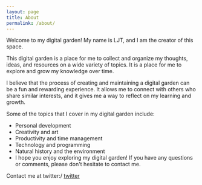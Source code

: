 ```yaml
---
layout: page
title: About
permalink: /about/
---
```


Welcome to my digital garden! My name is LJT, and I am the creator of this space. 

This digital garden is a place for me to collect and organize my thoughts, ideas, and resources on a wide variety of topics. It is a place for me to explore and grow my knowledge over time.

I believe that the process of creating and maintaining a digital garden can be a fun and rewarding experience. It allows me to connect with others who share similar interests, and it gives me a way to reflect on my learning and growth.

Some of the topics that I cover in my digital garden include:

* Personal development
* Creativity and art
* Productivity and time management
* Technology and programming
* Natural history and the environment
* I hope you enjoy exploring my digital garden! If you have any questions or comments, please don't hesitate to contact me.


Contact me at twitter:/ [twitter](https://twitter.com/Gabriel_4311)


<!-- [jekyll-organization]: https://github.com/jekyll -->
